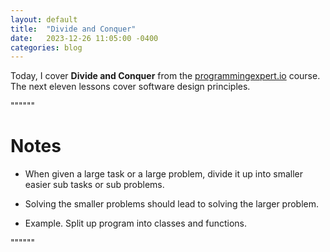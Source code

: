 ```yaml
---
layout: default
title:  "Divide and Conquer"
date:   2023-12-26 11:05:00 -0400
categories: blog
---
```


Today, I cover __Divide and Conquer__ from the [programmingexpert.io][course-site] course. The next eleven lessons cover software design principles.

""""""

# Notes

- When given a large task or a large problem, divide it up into smaller easier sub tasks or sub problems.

- Solving the smaller problems should lead to solving the larger problem.

- Example. Split up program into classes and functions.

""""""

[course-site]: https://www.programmingexpert.io/index